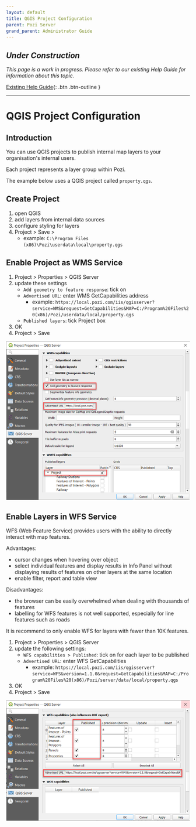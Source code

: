 ```yaml
---
layout: default
title: QGIS Project Configuration
parent: Pozi Server
grand_parent: Administrator Guide
---
```


## *Under Construction*

*This page is a work in progress. Please refer to our existing Help Guide for information about this topic.*

[Existing Help Guide](https://help.pozi.com/){: .btn .btn-outline }

---

# QGIS Project Configuration

## Introduction

You can use QGIS projects to publish internal map layers to your organisation's internal users.

Each project represents a layer group within Pozi.

The example below uses a QGIS project called `property.qgs`.

## Create Project

1. open QGIS
2. add layers from internal data sources
3. configure styling for layers
4. Project > Save >
   * example: `C:\Program Files (x86)\Pozi\userdata\local\property.qgs`

## Enable Project as WMS Service

1. Project > Properties > QGIS Server
2. update these settings
   * `Add geometry to feature response`: tick on
   * `Advertised URL`: enter WMS GetCapabilities address
     * example: `https://local.pozi.com/iis/qgisserver?service=WMS&request=GetCapabilities&MAP=C:/Program%20Files%20(x86)/Pozi/userdata/local/property.qgs`
   * `Published layers`: tick Project box
3. OK
4. Project > Save



<img src="img/qgis-project-properties-wms-configuration.png" alt="Screenshot of QGIS Project Properties WMS Configuration" style="zoom:60%;" />



## Enable Layers in WFS Service

WFS (Web Feature Service) provides users with the ability to directly interact with map features.

Advantages:

* cursor changes when hovering over object
* select individual features and display results in Info Panel without displaying results of features on other layers at the same location
* enable filter, report and table view

Disadvantages:

* the browser can be easily overwhelmed when dealing with thousands of features
* labelling for WFS features is not well supported, especially for line features such as roads

It is recommend to only enable WFS for layers with fewer than 10K features.

1. Project > Properties > QGIS Server
2. update the following settings:
   * `WFS capabilities > Published`: tick on for each layer to be published
   * `Advertised URL`: enter WFS GetCapabilities
     * example: `https://local.pozi.com/iis/qgisserver?service=WFS&version=1.1.0&request=GetCapabilities&MAP=C:/Program%20Files%20(x86)/Pozi/server/data/local/property.qgs`
3. OK
4. Project > Save



<img src="img/qgis-project-properties-wfs-configuration.png" alt="Screenshot of QGIS Project Properties WfS Configuration" style="zoom:60%;" />
